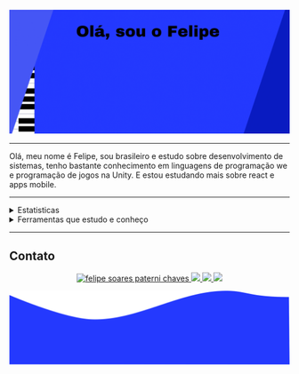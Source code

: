 ![BannerGIF](./img/banner.gif)

<hr>

Olá, meu nome é Felipe, sou brasileiro e estudo sobre desenvolvimento de sistemas, tenho bastante conhecimento em linguagens de programação we e programação de jogos na Unity. E estou estudando mais sobre react e apps mobile.

<!-- I work at [Axelerant](https://axelerant.com) and contribute to open source software (mostly Drupal) as part of my work and out of my own interest. I have a [longer README](https://hussainweb.github.io/README/) if you are interested in more about me.-->

---

<details>
<summary>Estatisticas</summary>
<div>

  <img height="165em" src="https://github-readme-stats.vercel.app/api?username=felipepaterni&show_icons=true&theme=blue-green&include_all_commits=true&count_private=true"/>
  <img height="165em" src="https://github-readme-stats.vercel.app/api/top-langs/?username=felipepaterni&layout=compact&langs_count=7&theme=blue-green"/>
</div>
</details>

<details>
<summary>Ferramentas que estudo e conheço</summary>

#### Linguagens

[![Linguagens](https://skillicons.dev/icons?i=js,html,css,php,cs&perline=10&theme=dark)](#linguagens)

### Frameworks e Ferramentas

[![Frameworks&Ferramentas](https://skillicons.dev/icons?i=react,dotnet,unity&perline=10&theme=dark)](#frameworks-e-ferramentas)

</details>

<hr>

## Contato



  
<p align="center">
  <a href="https://www.linkedin.com/in/felipe-soares-paterni-chaves-a54905254/">
    <img src="https://skillicons.dev/icons?i=linkedin&theme=dark" alt="felipe soares paterni chaves" />
  </a>
    <a href="https://skillicons.dev">
    <img src="https://skillicons.dev/icons?i=instagram&theme=dark" />
  </a>
    <a href="#">
    <img src="https://skillicons.dev/icons?i=discord&theme=dark" />
  </a>
<a href="mailto:felipesp.chaves@gmail.com"> 
    <img src="https://skillicons.dev/icons?i=gmail&theme=dark" />
  </a>
</p>

 
![Bottom](./img/bottom.svg)
